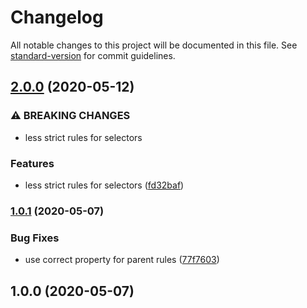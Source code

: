 # Changelog

All notable changes to this project will be documented in this file. See [standard-version](https://github.com/conventional-changelog/standard-version) for commit guidelines.

## [2.0.0](https://github.com/dweidner/stylelint-config/compare/1.0.1...2.0.0) (2020-05-12)


### ⚠ BREAKING CHANGES

* less strict rules for selectors

### Features

* less strict rules for selectors ([fd32baf](https://github.com/dweidner/stylelint-config/commit/fd32baf2f6c19fad6484a3e23404e9213252c0be))

### [1.0.1](https://github.com/dweidner/stylelint-config/compare/1.0.0...1.0.1) (2020-05-07)


### Bug Fixes

* use correct property for parent rules ([77f7603](https://github.com/dweidner/stylelint-config/commit/77f7603bca54673793b991ff1884709389266016))

## 1.0.0 (2020-05-07)
